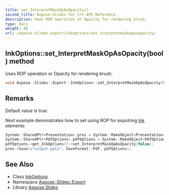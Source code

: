 ```yaml
---
title: set_InterpretMaskOpAsOpacity()
second_title: Aspose.Slides for C++ API Reference
description: Uses ROP operation or Opacity for rendering brush.
type: docs
weight: 40
url: /aspose.slides.export/inkoptions/set_interpretmaskopasopacity/
---
```

## InkOptions::set_InterpretMaskOpAsOpacity(bool) method


Uses ROP operation or Opacity for rendering brush.

```cpp
void Aspose::Slides::Export::InkOptions::set_InterpretMaskOpAsOpacity(bool value) override
```

## Remarks


Default value is true. 

Next example demonstrates how to set using ROP for expotring [Ink](../../../aspose.slides.ink/) elements: 
```cpp
System::SharedPtr<Presentation> pres = System::MakeObject<Presentation>(u"pres.pptx");
System::SharedPtr<PdfOptions> pdfOptions = System::MakeObject<PdfOptions>();
pdfOptions->get_InkOptions()->set_InterpretMaskOpAsOpacity(false);
pres->Save(u"output.pptx", SaveFormat::Pdf, pdfOptions);
```

## See Also

* Class [InkOptions](../)
* Namespace [Aspose::Slides::Export](../../)
* Library [Aspose.Slides](../../../)